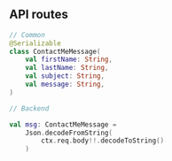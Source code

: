 ## API routes

```kotlin [api-common]
// Common
@Serializable
class ContactMeMessage(
    val firstName: String,
    val lastName: String,
    val subject: String,
    val message: String,
)
```

```kotlin [api-backend]
// Backend

val msg: ContactMeMessage =
    Json.decodeFromString(
        ctx.req.body!!.decodeToString()
    )
```
